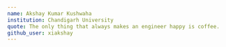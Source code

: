 ```yaml
---
name: Akshay Kumar Kushwaha
institution: Chandigarh University
quote: The only thing that always makes an engineer happy is coffee.
github_user: xiakshay
---
```

